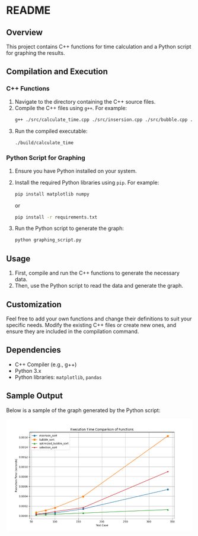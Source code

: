 # README

## Overview
This project contains C++ functions for time calculation and a Python script for graphing the results.

## Compilation and Execution

### C++ Functions
1. Navigate to the directory containing the C++ source files.
2. Compile the C++ files using `g++`. For example:
    ```sh
    g++ ./src/calculate_time.cpp ./src/insersion.cpp ./src/bubble.cpp ./src/optimizedBubble.cpp ./src/selection cpp -o ./build/calculate_time45
    ```
3. Run the compiled executable:
    ```sh
    ./build/calculate_time 
    ```

### Python Script for Graphing
1. Ensure you have Python installed on your system.
2. Install the required Python libraries using `pip`. For example:
    ```sh
    pip install matplotlib numpy 
    ```
    or 
    ```sh
    pip install -r requirements.txt
    ```

3. Run the Python script to generate the graph:
    ```sh
    python graphing_script.py
    ```

## Usage
1. First, compile and run the C++ functions to generate the necessary data.
2. Then, use the Python script to read the data and generate the graph.

## Customization
Feel free to add your own functions and change their definitions to suit your specific needs. Modify the existing C++ files or create new ones, and ensure they are included in the compilation command.

## Dependencies
- C++ Compiler (e.g., g++)
- Python 3.x
- Python libraries: `matplotlib`, `pandas`


## Sample Output

Below is a sample of the graph generated by the Python script:

![Sample Graph](graphing_python/benchmark_plot.png)
